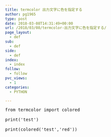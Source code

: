 ```yaml
---
title: termcolor 出力文字に色を指定する
author: pg1965
type: post
date: 2018-03-08T14:31:49+00:00
url: /2018/03/08/termcolor-出力文字に色を指定する/
page_layout:
  - def
sub:
  - def
side:
  - def
index:
  - index
follow:
  - follow
pvc_views:
  - 1
categories:
  - PYTHON

---
```

<pre class="lang:python decode:true ">from termcolor import colored

print('test')

print(colored('test','red'))</pre>

&nbsp;